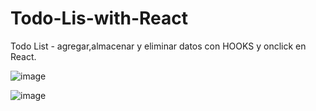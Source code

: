 # Todo-Lis-with-React
Todo List - agregar,almacenar y eliminar datos con HOOKS y onclick en React.

![image](https://github.com/JhojanBinary/Todo-Lis-with-React/assets/102551448/2993020b-13be-4f74-9290-cf93b2f96df2)

![image](https://github.com/JhojanBinary/Todo-Lis-with-React/assets/102551448/708d80ac-d119-48a6-a837-07277487b33d)
